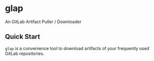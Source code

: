 # glap

An GitLab Artifact Puller / Downloader

## Quick Start

`glap` is a convenience tool to download artifacts of your frequently used GitLab repositories.
